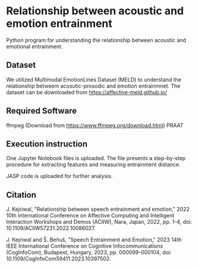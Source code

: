 # Relationship between acoustic and emotion entrainment
Python program for understanding the relationship between acoustic and emotional entrainment.

## Dataset
We utilized Multimodal EmotionLines Dataset (MELD) to understand the relationship betweem acosutic-prosodic and emotion entrainmnet. 
The dataset can be downloaded from https://affective-meld.github.io/

## Required Software
ffmpeg (Download from https://www.ffmpeg.org/download.html)
PRAAT

## Execution instruction

One Jupyter Notebook files is uploaded. The file presents a step-by-step procedure for extracting features and measuring entrainment distance. 

JASP code is uploaded for further analysis.

## Citation
J. Kejriwal, "Relationship between speech entrainment and emotion," 2022 10th International Conference on Affective Computing and Intelligent Interaction Workshops and Demos (ACIIW), Nara, Japan, 2022, pp. 1-4, doi: 10.1109/ACIIW57231.2022.10086027.

J. Kejriwal and Š. Beňuš, "Speech Entrainment and Emotion," 2023 14th IEEE International Conference on Cognitive Infocommunications (CogInfoCom), Budapest, Hungary, 2023, pp. 000099-000104, doi: 10.1109/CogInfoCom59411.2023.10397502.
